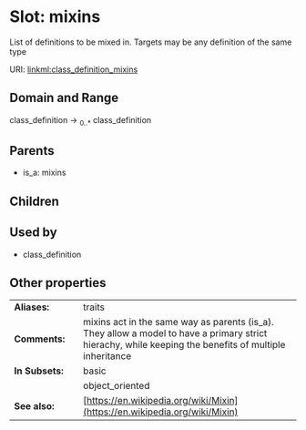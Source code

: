 
# Slot: mixins


List of definitions to be mixed in. Targets may be any definition of the same type

URI: [linkml:class_definition_mixins](https://w3id.org/linkml/class_definition_mixins)


## Domain and Range

class_definition &#8594;  <sub>0..\*</sub> class_definition

## Parents

 *  is_a: mixins

## Children


## Used by

 * class_definition

## Other properties

|  |  |  |
| --- | --- | --- |
| **Aliases:** | | traits |
| **Comments:** | | mixins act in the same way as parents (is_a). They allow a model to have a primary strict hierachy, while keeping the benefits of multiple inheritance |
| **In Subsets:** | | basic |
|  | | object_oriented |
| **See also:** | | [https://en.wikipedia.org/wiki/Mixin](https://en.wikipedia.org/wiki/Mixin) |

